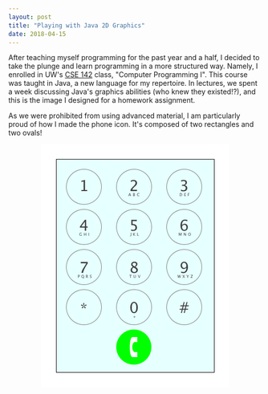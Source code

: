 ```yaml
---
layout: post
title: "Playing with Java 2D Graphics"
date: 2018-04-15
---
```

After teaching myself programming for the past year and a half, I decided to take the plunge and learn programming in a more structured way. Namely, I enrolled in UW's [CSE 142](https://courses.cs.washington.edu/courses/cse142/18sp/) class, "Computer Programming I". This course was taught in Java, a new language for my repertoire. In lectures, we spent a week discussing Java's graphics abilities (who knew they existed!?), and this is the image I designed for a homework assignment.  
  
As we were prohibited from using advanced material, I am particularly proud of how I made the phone icon. It's composed of two rectangles and two ovals! 

<center><img src="https://github.com/kairstenfay/kairstenfay.github.io/blob/master/_posts/images/dial_pad.png?raw=true" />
</center>  
